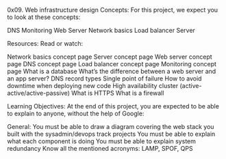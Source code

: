 0x09. Web infrastructure design
Concepts:
For this project, we expect you to look at these concepts:

DNS
Monitoring
Web Server
Network basics
Load balancer
Server

Resources:
Read or watch:

Network basics concept page
Server concept page
Web server concept page
DNS concept page
Load balancer concept page
Monitoring concept page
What is a database
What’s the difference between a web server and an app server?
DNS record types
Single point of failure
How to avoid downtime when deploying new code
High availability cluster (active-active/active-passive)
What is HTTPS
What is a firewall


Learning Objectives:
At the end of this project, you are expected to be able to explain to anyone, without the help of Google:

General:
You must be able to draw a diagram covering the web stack you built with the sysadmin/devops track projects
You must be able to explain what each component is doing
You must be able to explain system redundancy
Know all the mentioned acronyms: LAMP, SPOF, QPS

